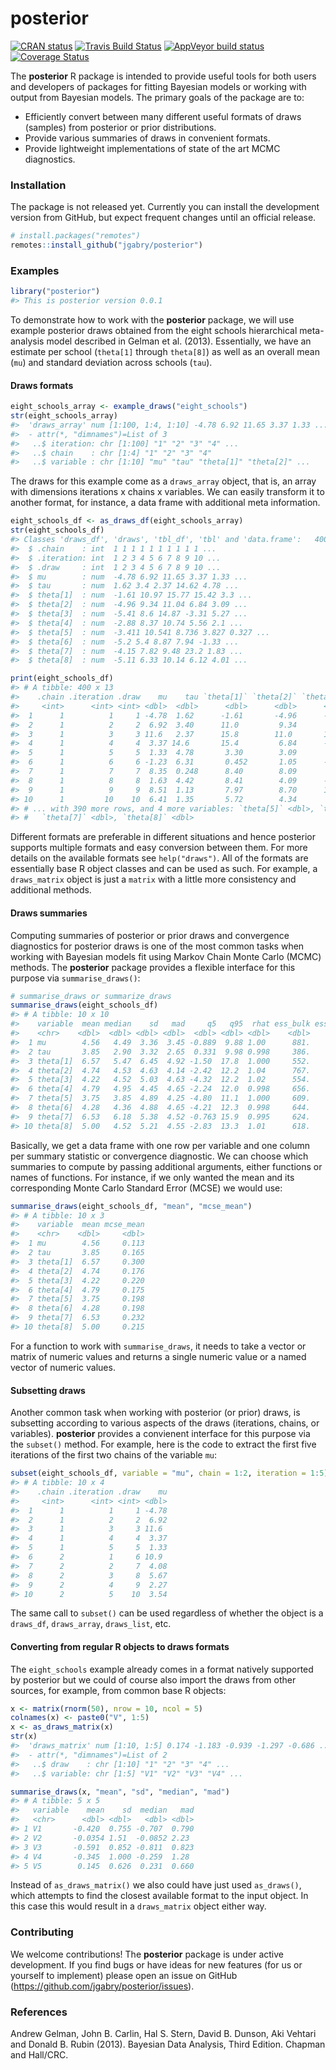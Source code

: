 
<!-- README.md is generated from README.Rmd. Please edit that file -->

# posterior

<!-- badges: start -->

[![CRAN
status](https://www.r-pkg.org/badges/version/posterior)](https://CRAN.R-project.org/package=posterior)
[![Travis Build
Status](https://travis-ci.org/jgabry/posterior.svg?branch=master)](https://travis-ci.org/jgabry/posterior)
[![AppVeyor build
status](https://ci.appveyor.com/api/projects/status/github/jgabry/posterior?branch=master&svg=true)](https://ci.appveyor.com/project/jgabry/posterior)
[![Coverage
Status](https://codecov.io/gh/jgabry/posterior/branch/master/graph/badge.svg)](https://codecov.io/gh/jgabry/posterior)
<!-- badges: end -->

The **posterior** R package is intended to provide useful tools for both
users and developers of packages for fitting Bayesian models or working
with output from Bayesian models. The primary goals of the package are
to:

  - Efficiently convert between many different useful formats of draws
    (samples) from posterior or prior distributions.
  - Provide various summaries of draws in convenient formats.
  - Provide lightweight implementations of state of the art MCMC
    diagnostics.

### Installation

The package is not released yet. Currently you can install the
development version from GitHub, but expect frequent changes until an
official release.

``` r
# install.packages("remotes")
remotes::install_github("jgabry/posterior")
```

### Examples

``` r
library("posterior")
#> This is posterior version 0.0.1
```

To demonstrate how to work with the **posterior** package, we will use
example posterior draws obtained from the eight schools hierarchical
meta-analysis model described in Gelman et al. (2013). Essentially, we
have an estimate per school (`theta[1]` through `theta[8]`) as well as
an overall mean (`mu`) and standard deviation across schools (`tau`).

#### Draws formats

``` r
eight_schools_array <- example_draws("eight_schools")
str(eight_schools_array)
#>  'draws_array' num [1:100, 1:4, 1:10] -4.78 6.92 11.65 3.37 1.33 ...
#>  - attr(*, "dimnames")=List of 3
#>   ..$ iteration: chr [1:100] "1" "2" "3" "4" ...
#>   ..$ chain    : chr [1:4] "1" "2" "3" "4"
#>   ..$ variable : chr [1:10] "mu" "tau" "theta[1]" "theta[2]" ...
```

The draws for this example come as a `draws_array` object, that is, an
array with dimensions iterations x chains x variables. We can easily
transform it to another format, for instance, a data frame with
additional meta information.

``` r
eight_schools_df <- as_draws_df(eight_schools_array)
str(eight_schools_df)
#> Classes 'draws_df', 'draws', 'tbl_df', 'tbl' and 'data.frame':   400 obs. of  13 variables:
#>  $ .chain    : int  1 1 1 1 1 1 1 1 1 1 ...
#>  $ .iteration: int  1 2 3 4 5 6 7 8 9 10 ...
#>  $ .draw     : int  1 2 3 4 5 6 7 8 9 10 ...
#>  $ mu        : num  -4.78 6.92 11.65 3.37 1.33 ...
#>  $ tau       : num  1.62 3.4 2.37 14.62 4.78 ...
#>  $ theta[1]  : num  -1.61 10.97 15.77 15.42 3.3 ...
#>  $ theta[2]  : num  -4.96 9.34 11.04 6.84 3.09 ...
#>  $ theta[3]  : num  -5.41 8.6 14.87 -3.31 5.27 ...
#>  $ theta[4]  : num  -2.88 8.37 10.74 5.56 2.1 ...
#>  $ theta[5]  : num  -3.411 10.541 8.736 3.827 0.327 ...
#>  $ theta[6]  : num  -5.2 5.4 8.87 7.94 -1.33 ...
#>  $ theta[7]  : num  -4.15 7.82 9.48 23.2 1.83 ...
#>  $ theta[8]  : num  -5.11 6.33 10.14 6.12 4.01 ...

print(eight_schools_df)
#> # A tibble: 400 x 13
#>    .chain .iteration .draw    mu    tau `theta[1]` `theta[2]` `theta[3]` `theta[4]`
#>     <int>      <int> <int> <dbl>  <dbl>      <dbl>      <dbl>      <dbl>      <dbl>
#>  1      1          1     1 -4.78  1.62      -1.61       -4.96      -5.41    -2.88  
#>  2      1          2     2  6.92  3.40      11.0         9.34       8.60     8.37  
#>  3      1          3     3 11.6   2.37      15.8        11.0       14.9     10.7   
#>  4      1          4     4  3.37 14.6       15.4         6.84      -3.31     5.56  
#>  5      1          5     5  1.33  4.78       3.30        3.09       5.27     2.10  
#>  6      1          6     6 -1.23  6.31       0.452       1.05      -9.22    -4.71  
#>  7      1          7     7  8.35  0.248      8.40        8.09       8.67     8.53  
#>  8      1          8     8  1.63  4.42       8.41        4.09      -6.82    -0.0910
#>  9      1          9     9  8.51  1.13       7.97        8.70      12.1      9.24  
#> 10      1         10    10  6.41  1.35       5.72        4.34       4.39     6.46  
#> # ... with 390 more rows, and 4 more variables: `theta[5]` <dbl>, `theta[6]` <dbl>,
#> #   `theta[7]` <dbl>, `theta[8]` <dbl>
```

Different formats are preferable in different situations and hence
posterior supports multiple formats and easy conversion between them.
For more details on the available formats see `help("draws")`. All of
the formats are essentially base R object classes and can be used as
such. For example, a `draws_matrix` object is just a `matrix` with a
little more consistency and additional methods.

#### Draws summaries

Computing summaries of posterior or prior draws and convergence
diagnostics for posterior draws is one of the most common tasks when
working with Bayesian models fit using Markov Chain Monte Carlo (MCMC)
methods. The **posterior** package provides a flexible interface for
this purpose via `summarise_draws()`:

``` r
# summarise_draws or summarize_draws
summarise_draws(eight_schools_df)
#> # A tibble: 10 x 10
#>    variable  mean median    sd   mad     q5   q95  rhat ess_bulk ess_tail
#>    <chr>    <dbl>  <dbl> <dbl> <dbl>  <dbl> <dbl> <dbl>    <dbl>    <dbl>
#>  1 mu        4.56   4.49  3.36  3.45 -0.889  9.88 1.00      881.     300.
#>  2 tau       3.85   2.90  3.32  2.65  0.331  9.98 0.998     386.     311.
#>  3 theta[1]  6.57   5.47  6.45  4.92 -1.50  17.8  1.000     552.     272.
#>  4 theta[2]  4.74   4.53  4.63  4.14 -2.42  12.2  1.04      767.     344.
#>  5 theta[3]  4.22   4.52  5.03  4.63 -4.32  12.2  1.02      554.     246.
#>  6 theta[4]  4.79   4.95  4.45  4.65 -2.24  12.0  0.998     656.     370.
#>  7 theta[5]  3.75   3.85  4.89  4.25 -4.80  11.1  1.000     609.     326.
#>  8 theta[6]  4.28   4.36  4.88  4.65 -4.21  12.3  0.998     644.     305.
#>  9 theta[7]  6.53   6.18  5.38  4.52 -0.763 15.9  0.995     624.     345.
#> 10 theta[8]  5.00   4.52  5.21  4.55 -2.83  13.3  1.01      618.     332.
```

Basically, we get a data frame with one row per variable and one column
per summary statistic or convergence diagnostic. We can choose which
summaries to compute by passing additional arguments, either functions
or names of functions. For instance, if we only wanted the mean and its
corresponding Monte Carlo Standard Error (MCSE) we would use:

``` r
summarise_draws(eight_schools_df, "mean", "mcse_mean")
#> # A tibble: 10 x 3
#>    variable  mean mcse_mean
#>    <chr>    <dbl>     <dbl>
#>  1 mu        4.56     0.113
#>  2 tau       3.85     0.165
#>  3 theta[1]  6.57     0.300
#>  4 theta[2]  4.74     0.176
#>  5 theta[3]  4.22     0.220
#>  6 theta[4]  4.79     0.175
#>  7 theta[5]  3.75     0.198
#>  8 theta[6]  4.28     0.198
#>  9 theta[7]  6.53     0.232
#> 10 theta[8]  5.00     0.215
```

For a function to work with `summarise_draws`, it needs to take a vector
or matrix of numeric values and returns a single numeric value or a
named vector of numeric values.

#### Subsetting draws

Another common task when working with posterior (or prior) draws, is
subsetting according to various aspects of the draws (iterations,
chains, or variables). **posterior** provides a convienent interface for
this purpose via the `subset()` method. For example, here is the code to
extract the first five iterations of the first two chains of the
variable `mu`:

``` r
subset(eight_schools_df, variable = "mu", chain = 1:2, iteration = 1:5)
#> # A tibble: 10 x 4
#>    .chain .iteration .draw    mu
#>     <int>      <int> <int> <dbl>
#>  1      1          1     1 -4.78
#>  2      1          2     2  6.92
#>  3      1          3     3 11.6 
#>  4      1          4     4  3.37
#>  5      1          5     5  1.33
#>  6      2          1     6 10.9 
#>  7      2          2     7  4.08
#>  8      2          3     8  5.67
#>  9      2          4     9  2.27
#> 10      2          5    10  3.54
```

The same call to `subset()` can be used regardless of whether the object
is a `draws_df`, `draws_array`, `draws_list`, etc.

#### Converting from regular R objects to draws formats

The `eight_schools` example already comes in a format natively supported
by posterior but we could of course also import the draws from other
sources, for example, from common base R objects:

``` r
x <- matrix(rnorm(50), nrow = 10, ncol = 5)
colnames(x) <- paste0("V", 1:5)
x <- as_draws_matrix(x)
str(x)
#>  'draws_matrix' num [1:10, 1:5] 0.174 -1.183 -0.939 -1.297 -0.686 ...
#>  - attr(*, "dimnames")=List of 2
#>   ..$ draw    : chr [1:10] "1" "2" "3" "4" ...
#>   ..$ variable: chr [1:5] "V1" "V2" "V3" "V4" ...

summarise_draws(x, "mean", "sd", "median", "mad")
#> # A tibble: 5 x 5
#>   variable    mean    sd  median   mad
#>   <chr>      <dbl> <dbl>   <dbl> <dbl>
#> 1 V1       -0.420  0.755 -0.707  0.790
#> 2 V2       -0.0354 1.51  -0.0852 2.23 
#> 3 V3       -0.591  0.852 -0.811  0.823
#> 4 V4       -0.345  1.000 -0.259  1.28 
#> 5 V5        0.145  0.626  0.231  0.660
```

Instead of `as_draws_matrix()` we also could have just used
`as_draws()`, which attempts to find the closest available format to the
input object. In this case this would result in a `draws_matrix` object
either way.

### Contributing

We welcome contributions\! The **posterior** package is under active
development. If you find bugs or have ideas for new features (for us or
yourself to implement) please open an issue on GitHub
(<https://github.com/jgabry/posterior/issues>).

### References

Andrew Gelman, John B. Carlin, Hal S. Stern, David B. Dunson, Aki
Vehtari and Donald B. Rubin (2013). Bayesian Data Analysis, Third
Edition. Chapman and Hall/CRC.
